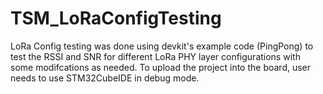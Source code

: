 # TSM_LoRaConfigTesting
LoRa Config testing was done using devkit's example code (PingPong) to test the RSSI and SNR for different LoRa PHY layer configurations with some modifcations as needed. 
To upload the project into the board, user needs to use STM32CubeIDE in debug mode.
